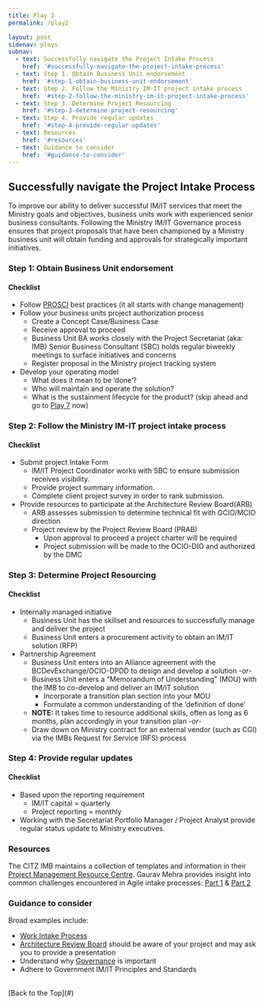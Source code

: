 ```yaml
---
title: Play 2
permalink: /play2

layout: post
sidenav: plays
subnav: 
  - text: Successfully navigate the Project Intake Process
    href: '#successfully-navigate-the-project-intake-process'
  - text: Step 1. Obtain Business Unit endorsement
    href: '#step-1-obtain-business-unit-endorsement'
  - text: Step 2. Follow the Ministry IM-IT project intake process
    href: '#step-2-follow-the-ministry-im-it-project-intake-process'
  - text: Step 3. Determine Project Resourcing
    href: '#step-3-determine-project-resourcing'
  - text: Step 4. Provide regular updates 
    href: '#step-4-provide-regular-updates'
  - text: Resources
    href: '#resources'
  - text: Guidance to consider
    href: '#guidance-to-consider'
---              
```

## Successfully navigate the Project Intake Process
To improve our ability to deliver successful IM/IT services that meet the Ministry goals and objectives, business units work with experienced senior business consultants. Following the Ministry IM/IT Governance process ensures that project proposals that have been championed by a Ministry business unit will obtain funding and approvals for strategically important initiatives.

### Step 1: Obtain Business Unit endorsement
#### Checklist
- Follow [PROSCI](http://prosci.ca/) best practices (it all starts with change management)
- Follow your business units project authorization process
    - Create a Concept Case/Business Case
    - Receive approval to proceed
    - Business Unit BA works closely with the Project Secretariat (aka: IMB) Senior Business Consultant (SBC) holds regular biweekly meetings to surface initiatives and concerns
    - Register proposal in the Ministry project tracking system
- Develop your operating model 
  - What does it mean to be ‘done’?
  - Who will maintain and operate the solution?
  - What is the sustainment lifecycle for the product? (skip ahead and go to [Play 7](/CITZ-IMB-playbook/play7) now)

### Step 2: Follow the Ministry IM-IT project intake process
#### Checklist
- Submit project Intake Form
    - IM/IT Project Coordinator works with SBC to ensure submission receives visibility.
    - Provide project summary information.
    - Complete client project survey in order to rank submission.
- Provide resources to participate at the Architecture Review Board(ARB)
    - ARB assesses submission to determine technical fit with GCIO/MCIO direction
    - Project review by the Project Review Board (PRAB) 
        - Upon approval to proceed a project charter will be required 
        - Project submission will be made to the OCIO-DIO and authorized by the DMC

### Step 3: Determine Project Resourcing
#### Checklist
- Internally managed initiative 
    - Business Unit has the skillset and resources to successfully manage and deliver the project 
    - Business Unit enters a procurement activity to obtain an IM/IT solution (RFP)
- Partnership Agreement
    - Business Unit enters into an Alliance agreement with the BCDevExchange/OCIO-DPDD to design and develop a solution -*or*-
    - Business Unit enters a “Memorandum of Understanding” (MOU) with the IMB to co-develop and deliver an IM/IT solution 
      - Incorporate a transition plan section into your MOU
      - Formulate a common understanding of the ‘definition of done’
    - **NOTE:** It takes time to resource additional skills, often as long as 6 months, plan accordingly in your transition plan -*or*-
    - Draw down on Ministry contract for an external vendor (such as CGI) via the IMBs Request for Service (RFS) process

### Step 4: Provide regular updates 
#### Checklist
- Based upon the reporting requirement
  - IM/IT capital = quarterly
  - Project reporting = monthly
- Working with the Secretariat Portfolio Manager / Project Analyst provide regular status update to  Ministry executives.

### Resources
The CITZ IMB maintains a collection of templates and information in their [Project Management Resource Centre](https://intranet.gov.bc.ca/thehub/tools-and-resources/project-management-resource-centre). Gaurav Mehra provides insight into common challenges encountered in Agile intake processes: [Part 1](https://www.linkedin.com/pulse/agile-project-intake-challenges-learnings-best-practices-gaurav-mehra?articleId=6418711210946101248) & [Part 2](https://www.linkedin.com/pulse/introduction-agile-project-intake-challenges-learnings-gaurav-mehra)

### Guidance to consider
Broad examples include:
- [Work Intake Process](https://acuityppm.com/ppm-101-successful-work-intake-process/)  
- [Architecture Review Board](https://cio.ubc.ca/it-governance/governance-body-responsibilities/architecture-review-board) should be aware of your project and may ask you to provide a presentation
- Understand why [Governance](http://www.optimumonline.ca/pdf/29-2/governance.pdf) is important
- Adhere to Government IM/IT Principles and Standards


<br/>
[Back to the Top](#)
